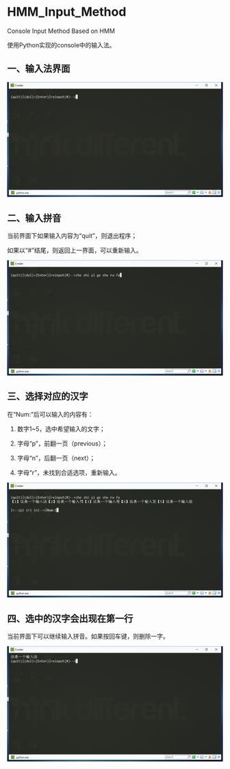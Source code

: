 # HMM_Input_Method
Console Input Method Based on HMM

使用Python实现的console中的输入法。

## 一、输入法界面

![im1](https://github.com/asura1995/HMM_Input_Method/blob/master/im1.png)

## 二、输入拼音

当前界面下如果输入内容为“quit”，则退出程序；

如果以“#”结尾，则返回上一界面，可以重新输入。

![im2](https://github.com/asura1995/HMM_Input_Method/blob/master/im2.png)

## 三、选择对应的汉字

在“Num:”后可以输入的内容有：

1. 数字1~5，选中希望输入的文字；

2. 字母“p”，前翻一页（previous）；

3. 字母“n”，后翻一页（next）；

4. 字母“r”，未找到合适选项，重新输入。

![im3](https://github.com/asura1995/HMM_Input_Method/blob/master/im3.png)
 
## 四、选中的汉字会出现在第一行

当前界面下可以继续输入拼音。如果按回车键，则删除一字。

![im4](https://github.com/asura1995/HMM_Input_Method/blob/master/im4.png)

